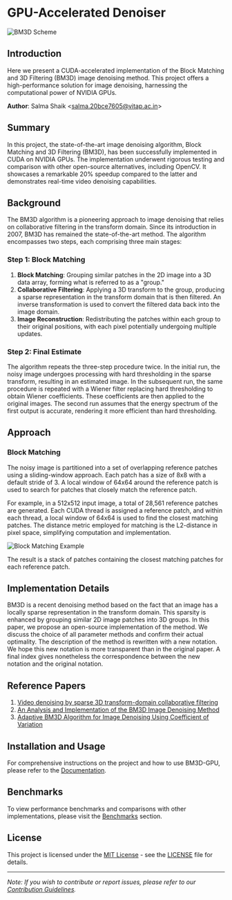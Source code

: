 # GPU-Accelerated Denoiser

![BM3D Scheme](https://github.com/IdealisticINTJ/GPU-Accelerated-Denoiser/assets/65449934/1c900438-e871-43f5-929e-da1abcedb195)

## Introduction

Here we present a CUDA-accelerated implementation of the Block Matching and 3D Filtering (BM3D) image denoising method. This project offers a high-performance solution for image denoising, harnessing the computational power of NVIDIA GPUs.

**Author**: Salma Shaik <<salma.20bce7605@vitap.ac.in>>

## Summary

In this project, the state-of-the-art image denoising algorithm, Block Matching and 3D Filtering (BM3D), has been successfully implemented in CUDA on NVIDIA GPUs. The implementation underwent rigorous testing and comparison with other open-source alternatives, including OpenCV. It showcases a remarkable 20% speedup compared to the latter and demonstrates real-time video denoising capabilities.

## Background

The BM3D algorithm is a pioneering approach to image denoising that relies on collaborative filtering in the transform domain. Since its introduction in 2007, BM3D has remained the state-of-the-art method. The algorithm encompasses two steps, each comprising three main stages:

### Step 1: Block Matching
1. **Block Matching**: Grouping similar patches in the 2D image into a 3D data array, forming what is referred to as a "group."
2. **Collaborative Filtering**: Applying a 3D transform to the group, producing a sparse representation in the transform domain that is then filtered. An inverse transformation is used to convert the filtered data back into the image domain.
3. **Image Reconstruction**: Redistributing the patches within each group to their original positions, with each pixel potentially undergoing multiple updates.

### Step 2: Final Estimate
The algorithm repeats the three-step procedure twice. In the initial run, the noisy image undergoes processing with hard thresholding in the sparse transform, resulting in an estimated image. In the subsequent run, the same procedure is repeated with a Wiener filter replacing hard thresholding to obtain Wiener coefficients. These coefficients are then applied to the original images. The second run assumes that the energy spectrum of the first output is accurate, rendering it more efficient than hard thresholding.

## Approach

### Block Matching
The noisy image is partitioned into a set of overlapping reference patches using a sliding-window approach. Each patch has a size of 8x8 with a default stride of 3. A local window of 64x64 around the reference patch is used to search for patches that closely match the reference patch.

For example, in a 512x512 input image, a total of 28,561 reference patches are generated. Each CUDA thread is assigned a reference patch, and within each thread, a local window of 64x64 is used to find the closest matching patches. The distance metric employed for matching is the L2-distance in pixel space, simplifying computation and implementation.

![Block Matching Example](https://github.com/IdealisticINTJ/GPU-Accelerated-Denoiser/assets/65449934/a6582b80-5e6f-4150-9786-af65a4a7639a)

The result is a stack of patches containing the closest matching patches for each reference patch.

## Implementation Details

BM3D is a recent denoising method based on the fact that an image has a locally sparse representation in the transform domain. This sparsity is enhanced by grouping similar 2D image patches into 3D groups. In this paper, we propose an open-source implementation of the method. We discuss the choice of all parameter methods and confirm their actual optimality. The description of the method is rewritten with a new notation. We hope this new notation is more transparent than in the original paper. A final index gives nonetheless the correspondence between the new notation and the original notation.

## Reference Papers
1. [Video denoising by sparse 3D transform-domain collaborative filtering](https://www.researchgate.net/publication/242187593_Video_denoising_by_sparse_3D_transform-domain_collaborative_filtering)
2. [An Analysis and Implementation of the BM3D Image Denoising Method](https://www.researchgate.net/publication/289990721_An_Analysis_and_Implementation_of_the_BM3D_Image_Denoising_Method)
3. [Adaptive BM3D Algorithm for Image Denoising Using Coefficient of Variation](https://www.semanticscholar.org/paper/Adaptive-BM3D-Algorithm-for-Image-Denoising-Using-Song-Duan/83f081604196971ca3b0841a18953ec1aefaa3e8?utm_source=direct_link)

## Installation and Usage

For comprehensive instructions on the project and how to use BM3D-GPU, please refer to the [Documentation](implementation_notes.md).

## Benchmarks

To view performance benchmarks and comparisons with other implementations, please visit the [Benchmarks](benchmarks/) section.

## License

This project is licensed under the [MIT License](LICENSE) - see the [LICENSE](LICENSE) file for details.

---

*Note: If you wish to contribute or report issues, please refer to our [Contribution Guidelines](CONTRIBUTING.md).*

